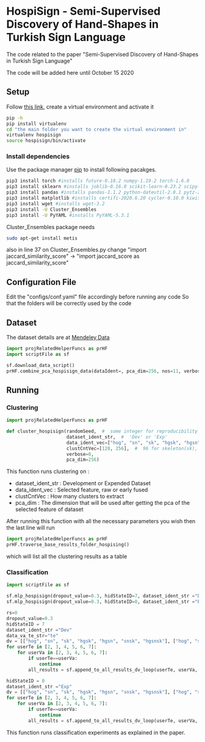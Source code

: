 # HospiSign - Semi-Supervised Discovery of Hand-Shapes in Turkish Sign Language
The code related to the paper "Semi-Supervised Discovery of Hand-Shapes in Turkish Sign Language"

The code will be added here until October 15 2020

## Setup

Follow [this link](https://uoa-eresearch.github.io/eresearch-cookbook/recipe/2014/11/26/python-virtual-env/),
create a virtual environment 
and activate it
```bash
pip -h
pip install virtualenv
cd "the main folder you want to create the virtual environment in"
virtualenv hospisign
source hospisign/bin/activate
```

### Install dependencies

Use the package manager [pip](https://pip.pypa.io/en/stable/) to install following pacakges.

```bash
pip3 install torch #installs future-0.18.2 numpy-1.19.2 torch-1.6.0
pip3 install sklearn #installs joblib-0.16.0 scikit-learn-0.23.2 scipy-1.5.2 sklearn-0.0 threadpoolctl-2.1.0
pip3 install pandas #installs pandas-1.1.2 python-dateutil-2.8.1 pytz-2020.1 six-1.15.0
pip3 install matplotlib #installs certifi-2020.6.20 cycler-0.10.0 kiwisolver-1.2.0 matplotlib-3.3.2 pillow-7.2.0 pyparsing-2.4.7
pip3 install wget #installs wget-3.2
pip3 install -U Cluster_Ensembles
pip3 install -U PyYAML #installs PyYAML-5.3.1
```
Cluster_Ensembles package needs 
```bash
sudo apt-get install metis
```
also in line 37 on Cluster_Ensembles.py change "import jaccard_similarity_score" -> "import jaccard_score as jaccard_similarity_score"

## Configuration File
Edit the "configs/conf.yaml" file accordingly before running any code
So that the folders will be correctly used by the code

## Dataset

The dataset details are at [Mendeley Data](https://data.mendeley.com/datasets/dymz94c393/draft?preview=1)
```python
import projRelatedHelperFuncs as prHF
import scriptFile as sf

sf.download_data_script()
prHF.combine_pca_hospisign_data(dataIdent=, pca_dim=256, nos=11, verbose=2)

```

## Running

### Clustering
```python
import projRelatedHelperFuncs as prHF

def cluster_hospisign(randomSeed,  #  some integer for reproducibility
                      dataset_ident_str,  #  'Dev' or 'Exp'
                      data_ident_vec=["hog", "sn", "sk", "hgsk", "hgsn", "snsk", "hgsnsk"],
                      clustCntVec=[128, 256],  #  96 for skeleton(sk), for others 256 with Dev, 1024 with Exp
                      verbose=0,
                      pca_dim=256)
```
This function runs clustering on :
- dataset_ident_str : Development or Expended Dataset
- data_ident_vec : Selected feature, raw or early fused
- clustCntVec : How many clusters to extract
- pca_dim : The dimension that will be used after getting the pca of the selected feature of dataset

After running this function with all the necessary parameters you wish then the last line will run
```python
import projRelatedHelperFuncs as prHF
prHF.traverse_base_results_folder_hospising()
```
which will list all the clustering results as a table

### Classification
```python
import scriptFile as sf

sf.mlp_hospisign(dropout_value=0.3, hidStateID=7, dataset_ident_str ="Dev", data_ident_vec=["hog", "sn", "sk", "hgsk", "hgsn", "snsk", "hgsnsk"])
sf.mlp_hospisign(dropout_value=0.3, hidStateID=0, dataset_ident_str ="Exp", data_ident_vec=["hog", "sn", "sk", "hgsk", "hgsn", "snsk", "hgsnsk"])

rs=0
dropout_value=0.3
hidStateID = 7
dataset_ident_str ="Dev"
data_va_te_str="te"
dv = [["hog", "sn", "sk", "hgsk", "hgsn", "snsk", "hgsnsk"], ["hog", "sn", "sk"],["hog", "sk"],["hog", "sk", "hgsk"],["hog", "sn"]]
for userTe in [2, 3, 4, 5, 6, 7]:
    for userVa in [2, 3, 4, 5, 6, 7]:
        if userTe==userVa:
            continue
        all_results = sf.append_to_all_results_dv_loop(userTe, userVa, dataset_ident_str, dv, data_va_te_str, dropout_value, rs, hidStateID)

hidStateID = 0
dataset_ident_str ="Exp"
dv = [["hog", "sn", "sk", "hgsk", "hgsn", "snsk", "hgsnsk"], ["hog", "sn", "sk"],["hog", "sk"],["hog", "sk", "hgsk"],["hog", "sn"]]
for userTe in [2, 3, 4, 5, 6, 7]:
    for userVa in [2, 3, 4, 5, 6, 7]:
        if userTe==userVa:
            continue
        all_results = sf.append_to_all_results_dv_loop(userTe, userVa, dataset_ident_str, dv, data_va_te_str, dropout_value, rs, hidStateID)

```
This function runs classification experiments as explained in the paper.



